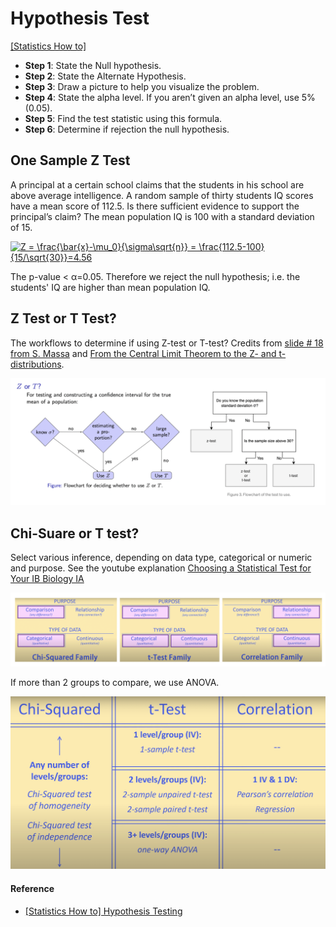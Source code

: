 
# Hypothesis Test

[[Statistics How to]][Hypothesis Testing]

* **Step 1**: State the Null hypothesis. 
* **Step 2**: State the Alternate Hypothesis.
* **Step 3**: Draw a picture to help you visualize the problem.
* **Step 4**: State the alpha level. If you aren’t given an alpha level, use 5% (0.05). 
* **Step 5**: Find the test statistic using this formula.
* **Step 6**: Determine if rejection the null hypothesis.






## One Sample Z Test

A principal at a certain school claims that the students in his school are above average intelligence. A random sample of thirty students IQ scores have a mean score of 112.5. Is there sufficient evidence to support the principal’s claim? The mean population IQ is 100 with a standard deviation of 15.

<a href="https://www.codecogs.com/eqnedit.php?latex=Z&space;=&space;\frac{\bar{x}-\mu_0}{\sigma\sqrt{n}}&space;=&space;\frac{112.5-100}{15/\sqrt{30}}=4.56" target="_blank"><img src="https://latex.codecogs.com/gif.latex?Z&space;=&space;\frac{\bar{x}-\mu_0}{\sigma\sqrt{n}}&space;=&space;\frac{112.5-100}{15/\sqrt{30}}=4.56" title="Z = \frac{\bar{x}-\mu_0}{\sigma\sqrt{n}} = \frac{112.5-100}{15/\sqrt{30}}=4.56" /></a>


The p-value < α=0.05. Therefore we reject the null hypothesis; i.e. the students' IQ are higher than mean population IQ.


## Z Test or T Test?

The workflows to determine if using Z-test or T-test? Credits from [slide # 18 from S. Massa](http://www.stats.ox.ac.uk/~massa/Lecture%2010.pdf) and [From the Central Limit Theorem to the Z- and t-distributions](https://towardsdatascience.com/introduction-tfrom-the-central-limit-theorem-to-the-z-and-t-distributions-66513defb175).

![](images/Z_T_test.png)


## Chi-Suare or T test?

Select various inference, depending on data type, categorical or numeric and purpose. See the youtube explanation [Choosing a Statistical Test for Your IB Biology IA](https://www.youtube.com/watch?v=ulk_JWckJ78)

![](images/category_test_1.png)

If more than 2 groups to compare, we use ANOVA.

![](images/category_test_2.png)


#### Reference

* [Hypothesis Testing]: https://www.statisticshowto.com/probability-and-statistics/hypothesis-testing/
[[Statistics How to] Hypothesis Testing](https://www.statisticshowto.com/probability-and-statistics/hypothesis-testing/)
